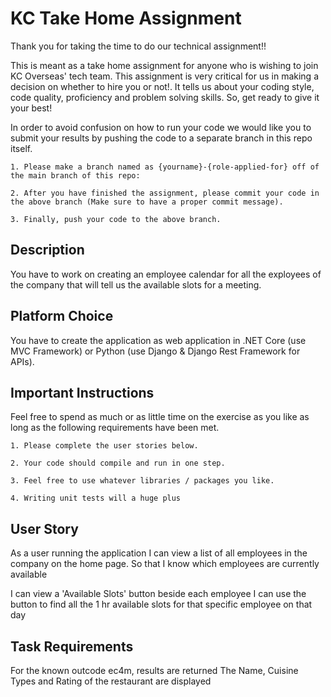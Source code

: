 
# KC Take Home Assignment

Thank you for taking the time to do our technical assignment!!

This is meant as a take home assignment for anyone who is wishing to join KC Overseas' tech team. This assignment is very critical for us in making a decision on whether to hire you or not!. It tells us about your coding style, code quality, proficiency and problem solving skills. So, get ready to give it your best!

In order to avoid confusion on how to run your code we would like you to submit your results by pushing the code to a separate branch in this repo itself. 

    1. Please make a branch named as {yourname}-{role-applied-for} off of the main branch of this repo:
    
    2. After you have finished the assignment, please commit your code in the above branch (Make sure to have a proper commit message).
    
    3. Finally, push your code to the above branch.

## Description

You have to work on creating an employee  calendar for all the exployees of the company that will tell us the available slots for a meeting.

## Platform Choice
You have to create the application as web application in .NET Core (use MVC Framework) or Python (use Django & Django Rest Framework for APIs).

## Important Instructions
Feel free to spend as much or as little time on the exercise as you like as long as the following requirements have been met.

    1. Please complete the user stories below.
    
    2. Your code should compile and run in one step.
    
    3. Feel free to use whatever libraries / packages you like.
    
    4. Writing unit tests will a huge plus

## User Story
As a user running the application
I can view a list of all employees in the company on the home page. So that I know which employees are currently available

I can view a 'Available Slots' button beside each employee
I can use the button to find all the 1 hr available slots for that specific employee on that day

## Task Requirements
For the known outcode ec4m, results are returned
The Name, Cuisine Types and Rating of the restaurant are displayed    
